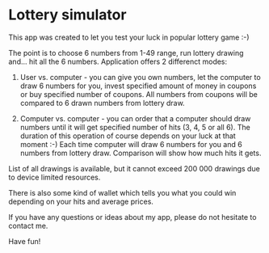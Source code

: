# Lottery simulator

This app was created to let you test your luck in popular lottery game :-)

The point is to choose 6 numbers from 1-49 range, run lottery drawing and... hit all the 6 numbers. Application offers 2 differenct modes:

1. User vs. computer - you can give you own numbers, let the computer to draw 6 numbers for you, invest specified amount of money in coupons or buy specified number of coupons. All numbers from coupons will be compared to 6 drawn numbers from lottery draw.

2. Computer vs. computer - you can order that a computer should draw numbers until it will get specified number of hits (3, 4, 5 or all 6). The duration of this operation of course depends on your luck at that moment :-) Each time computer will draw 6 numbers for you and 6 numbers from lottery draw. Comparison will show how much hits it gets.

List of all drawings is available, but it cannot exceed 200 000 drawings due to device limited resources.

There is also some kind of wallet which tells you what you could win depending on your hits and average prices.

If you have any questions or ideas about my app, please do not hesitate to contact me.

Have fun!
